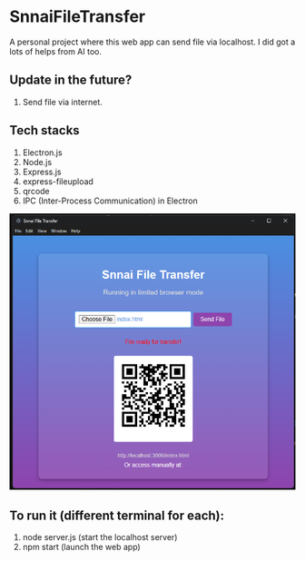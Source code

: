 # SnnaiFileTransfer

A personal project where this web app can send file via localhost. I did got a lots of helps from AI too.

## Update in the future?

1. Send file via internet.

## Tech stacks

1. Electron.js
2. Node.js
3. Express.js
4. express-fileupload
5. qrcode
6. IPC (Inter-Process Communication) in Electron


![alt text](https://github.com/SnaiKun/SnnaiFileTransfer/blob/main/UI.png?raw=true)

## To run it (different terminal for each):

1. node server.js (start the localhost server)
2. npm start (launch the web app)
